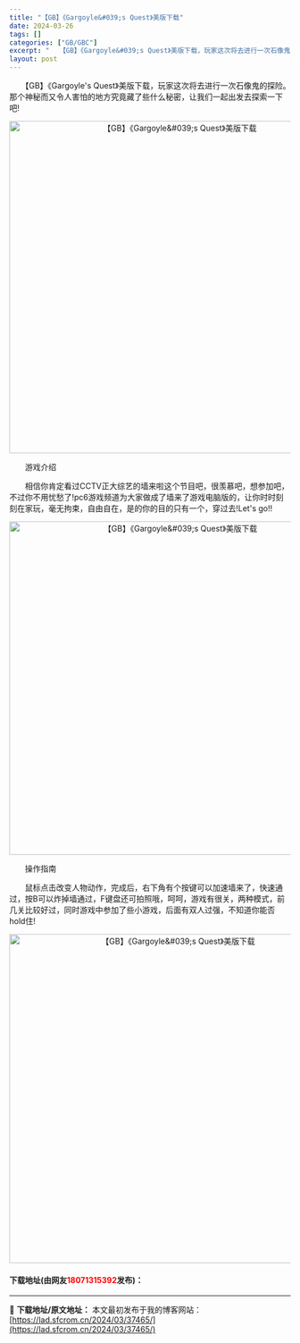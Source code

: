 ```yaml
---
title: "【GB】《Gargoyle&#039;s Quest》美版下载"
date: 2024-03-26
tags: []
categories: ["GB/GBC"]
excerpt: "　　【GB】《Gargoyle&#039;s Quest》美版下载，玩家这次将去进行一次石像鬼的探险。那个神秘而又令人害怕的地方究竟藏了些什么秘密，让我们一起出发去探索一下吧! 　　游戏介绍 　　相信你肯定看过CCTV正大综艺的墙来啦这个节目吧，很羡慕吧，想参加吧，不过你不用忧愁了!pc6游戏频道为大&hellip;"
layout: post
---
```


 <p>　　【GB】《Gargoyle&#39;s Quest》美版下载，玩家这次将去进行一次石像鬼的探险。那个神秘而又令人害怕的地方究竟藏了些什么秘密，让我们一起出发去探索一下吧!</p> <p align="center"><img align="" border="0" src="https://lad.sfcrom.cn/wp-content/uploads/2024/03/20240326_66028032c98a9.png" width="595" alt="【GB】《Gargoyle&amp;#039;s Quest》美版下载" /></p> <p>　　游戏介绍</p> <p>　　相信你肯定看过CCTV正大综艺的墙来啦这个节目吧，很羡慕吧，想参加吧，不过你不用忧愁了!pc6游戏频道为大家做成了墙来了游戏电脑版的，让你时时刻刻在家玩，毫无拘束，自由自在，是的你的目的只有一个，穿过去!Let&#39;s go!!</p> <p align="center"><img align="" border="0" src="https://lad.sfcrom.cn/wp-content/uploads/2024/03/20240326_6602803364820.png" width="597" alt="【GB】《Gargoyle&amp;#039;s Quest》美版下载" /></p> <p>　　操作指南</p> <p>　　鼠标点击改变人物动作，完成后，右下角有个按键可以加速墙来了，快速通过，按B可以炸掉墙通过，F键盘还可拍照哦，呵呵，游戏有很关，两种模式，前几关比较好过，同时游戏中参加了些小游戏，后面有双人过强，不知道你能否hold住!</p> <p align="center"><img align="" border="0" src="https://lad.sfcrom.cn/wp-content/uploads/2024/03/20240326_66028033ea1af.png" width="589" alt="【GB】《Gargoyle&amp;#039;s Quest》美版下载" /></p> <p><h4>下载地址(由网友<font color="red">18071315392</font>发布)：</h4></p> 

---
📖 **下载地址/原文地址：** 本文最初发布于我的博客网站：[https://lad.sfcrom.cn/2024/03/37465/](https://lad.sfcrom.cn/2024/03/37465/)
